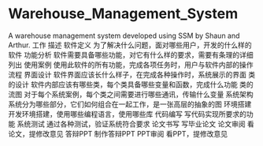 # Warehouse_Management_System
A warehouse management system developed using SSM by Shaun and Arthur.
工作	描述
软件定义	为了解决什么问题，面对哪些用户，开发的什么样的软件
功能分析	软件需要具备哪些功能，对它有什么样的要求，需要有条理的详细列出
使用案例	使用此软件的所有功能，完成各项任务时，用户与软件内部的操作流程
界面设计	软件界面应该长什么样子，在完成各种操作时，系统展示的界面
类的设计	软件内部应该有哪些类，每个类具备哪些变量和函数，完成什么功能
类的流图	对于每个系统案例，每个类之间需要进行哪些通讯，传输什么变量
系统架构	系统分为哪些部分，它们如何组合在一起工作，是一张高层的抽象的图
环境搭建	开发环境搭建，使用哪些编程语言，使用哪些库
代码编写	写代码实现所要求的功能
系统测试	通过各种测试，验证系统符合要求
论文书写	写毕业论文
论文审阅	看论文，提修改意见
答辩PPT	制作答辩PPT
PPT审阅	看PPT，提修改意见
